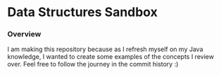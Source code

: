 # Data Structures Sandbox

### Overview
I am making this repository because as I refresh myself on my Java knowledge, I wanted to create some examples of the concepts I review over. Feel free to follow the journey in the commit history :)
